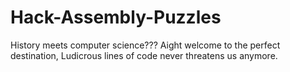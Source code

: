 # Hack-Assembly-Puzzles
History meets computer science??? Aight welcome to the perfect destination, Ludicrous lines of code never threatens us anymore.
